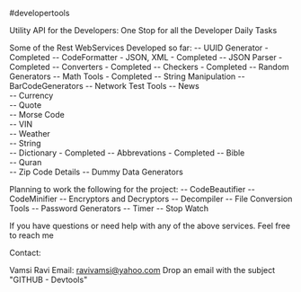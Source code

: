 #developertools

Utility API for the Developers: One Stop for all the Developer Daily Tasks

Some of the Rest WebServices Developed so far: 
-- UUID Generator - Completed
-- CodeFormatter - JSON, XML - Completed
-- JSON Parser - Completed
-- Converters - Completed
-- Checkers - Completed
-- Random Generators 
-- Math Tools - Completed
-- String Manipulation 
-- BarCodeGenerators 
-- Network Test Tools 
-- News 		
-- Currency 	
-- Quote		
-- Morse Code	
-- VIN 			
-- Weather			
-- String 		
-- Dictionary	- Completed
-- Abbrevations  - Completed
-- Bible		
-- Quran		
-- Zip Code	Details
-- Dummy Data Generators	

Planning to work the following for the project: 
-- CodeBeautifier 
-- CodeMinifier 
-- Encryptors and Decryptors
-- Decompiler 
-- File Conversion Tools 
-- Password Generators 
-- Timer 
-- Stop Watch


If you have questions or need help with any of the above services. Feel free to reach me

Contact:

Vamsi Ravi Email: ravivamsi@yahoo.com 
Drop an email with the subject "GITHUB - Devtools"